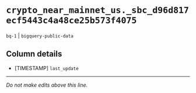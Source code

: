 # `crypto_near_mainnet_us._sbc_d96d817ecf5443c4a48ce25b573f4075`
`bq-1` | `bigquery-public-data`

## Column details
* [TIMESTAMP] `last_update`

-------------------------------------------------------------------------------
*Do not make edits above this line.*
